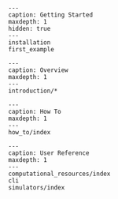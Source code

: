 
```{include} Home.md
```

```{toctree}
---
caption: Getting Started
maxdepth: 1
hidden: true
---
installation
first_example
```

```{toctree}
---
caption: Overview
maxdepth: 1
---
introduction/*
```

```{toctree}
---
caption: How To
maxdepth: 1
---
how_to/index
```

```{toctree}
---
caption: User Reference
maxdepth: 1
---
computational_resources/index
cli
simulators/index
```

